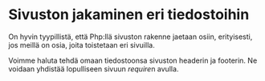 # Sivuston jakaminen eri tiedostoihin

On hyvin tyypillistä, että Php:llä sivuston rakenne jaetaan osiin, erityisesti, jos meillä on osia, joita toistetaan eri sivuilla.

Voimme haluta tehdä omaan tiedostoonsa sivuston headerin ja footerin. Ne voidaan yhdistää lopulliseen sivuun *require*n avulla.
